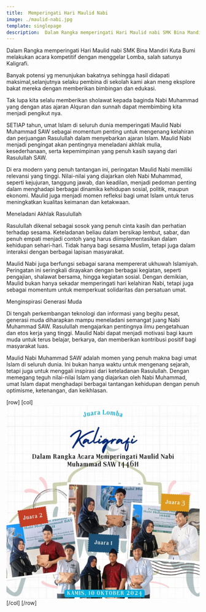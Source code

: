 ```yaml
---
title:  Memperingati Hari Maulid Nabi
image: ./maulid-nabi.jpg
template: singlepage
description:  Dalam Rangka memperingati Hari Maulid nabi SMK Bina Mandiri Kuta Bumi melakukan acara kompetitif dengan menggelar Lomba, salah satunya Kaligrafi
---
```


Dalam Rangka memperingati Hari Maulid nabi SMK Bina Mandiri Kuta Bumi melakukan acara kompetitif dengan menggelar Lomba, salah satunya Kaligrafi.

Banyak potensi yg menunjukan bakatnya sehingga hasil didapati maksimal,selanjutnya selaku pembina di sekolah kami akan meng eksplore bakat mereka dengan memberikan bimbingan dan edukasi.

Tak lupa kita selalu memberikan sholawat kepada baginda Nabi Muhammad yang dengan atas ajaran Alquran dan sunnah dapat membimbing kita menjadi pengikut nya.

SETIAP tahun, umat Islam di seluruh dunia memperingati Maulid Nabi Muhammad SAW sebagai momentum penting untuk mengenang kelahiran dan perjuangan Rasulullah dalam menyebarkan ajaran Islam. Maulid Nabi menjadi pengingat akan pentingnya meneladani akhlak mulia, kesederhanaan, serta kepemimpinan yang penuh kasih sayang dari Rasulullah SAW.

Di era modern yang penuh tantangan ini, peringatan Maulid Nabi memiliki relevansi yang tinggi. Nilai-nilai yang diajarkan oleh Nabi Muhammad, seperti kejujuran, tanggung jawab, dan keadilan, menjadi pedoman penting dalam menghadapi berbagai dinamika kehidupan sosial, politik, maupun ekonomi. Maulid juga menjadi momen refleksi bagi umat Islam untuk terus meningkatkan kualitas keimanan dan ketakwaan.

Meneladani Akhlak Rasulullah

Rasulullah dikenal sebagai sosok yang penuh cinta kasih dan perhatian terhadap sesama. Keteladanan beliau dalam bersikap lembut, sabar, dan penuh empati menjadi contoh yang harus diimplementasikan dalam kehidupan sehari-hari. Tidak hanya bagi sesama Muslim, tetapi juga dalam interaksi dengan berbagai lapisan masyarakat.

Maulid Nabi juga berfungsi sebagai sarana mempererat ukhuwah Islamiyah. Peringatan ini seringkali dirayakan dengan berbagai kegiatan, seperti pengajian, shalawat bersama, hingga kegiatan sosial. Dengan demikian, Maulid bukan hanya sekadar memperingati hari kelahiran Nabi, tetapi juga sebagai momentum untuk memperkuat solidaritas dan persatuan umat.

Menginspirasi Generasi Muda

Di tengah perkembangan teknologi dan informasi yang begitu pesat, generasi muda diharapkan mampu meneladani semangat juang Nabi Muhammad SAW. Rasulullah mengajarkan pentingnya ilmu pengetahuan dan etos kerja yang tinggi. Maulid Nabi dapat menjadi motivasi bagi kaum muda untuk terus belajar, berkarya, dan memberikan kontribusi positif bagi masyarakat luas.

Maulid Nabi Muhammad SAW adalah momen yang penuh makna bagi umat Islam di seluruh dunia. Ini bukan hanya waktu untuk mengenang sejarah, tetapi juga untuk menggali inspirasi dari keteladanan Rasulullah. Dengan memegang teguh nilai-nilai Islam yang diajarkan oleh Nabi Muhammad, umat Islam dapat menghadapi berbagai tantangan kehidupan dengan penuh optimisme, ketenangan, dan keikhlasan.

[row]
[col]
![maulid nabi](./maulid-nabi.jpg)
[/col]
[/row]